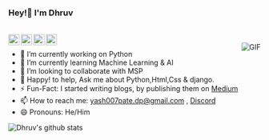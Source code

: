 ### Hey!👋 I'm Dhruv

<br/>


<a href="https://twitter.com/Dhruv2211patel">
<img align="left" alt="Dhruv patel | Twitter" width="22px" src="https://cdn.jsdelivr.net/npm/simple-icons@v3/icons/twitter.svg" />
</a>
<a href="https://www.linkedin.com/in/dhruv2211patel/">
<img align="left" alt="Dhruv's LinkdeIN" width="22px" src="https://cdn.jsdelivr.net/npm/simple-icons@v3/icons/linkedin.svg" />
</a>
<a href="https://t.me/Dhruv2211patel">
<img align="left" alt="Dhruv's Telegram" width="22px" src="https://cdn.jsdelivr.net/npm/simple-icons@v3/icons/telegram.svg" />
</a>
<a href="https://www.instagram.com/dhruv2211patel/">
<img align="left" alt="Dhruv's Instagram" width="22px" src="https://cdn.jsdelivr.net/npm/simple-icons@v3/icons/instagram.svg" />
</a>


<br />


<img align="right" alt="GIF" src="https://media.giphy.com/media/836HiJc7pgzy8iNXCn/giphy.gif" />

- 🔭 I’m currently working on Python
- 🌱 I’m currently learning Machine Learning & AI
- 👯 I’m looking to collaborate with MSP
- 💬 Happy! to help, Ask me about Python,Html,Css & django. 
- ⚡️ Fun-Fact: I started writing blogs, by publishing them on [Medium](https://medium.com/@yash007patel.dp)
- 📫 How to reach me: yash007pate.dp@gmail.com ,   [Discord](https://discord.com/channels/@Dhruv#5751)
- 😄 Pronouns: He/Him


![Dhruv's github stats](https://github-readme-stats.vercel.app/api?username=Dhruv2211patel&show_icons=true&hide_border=true)
